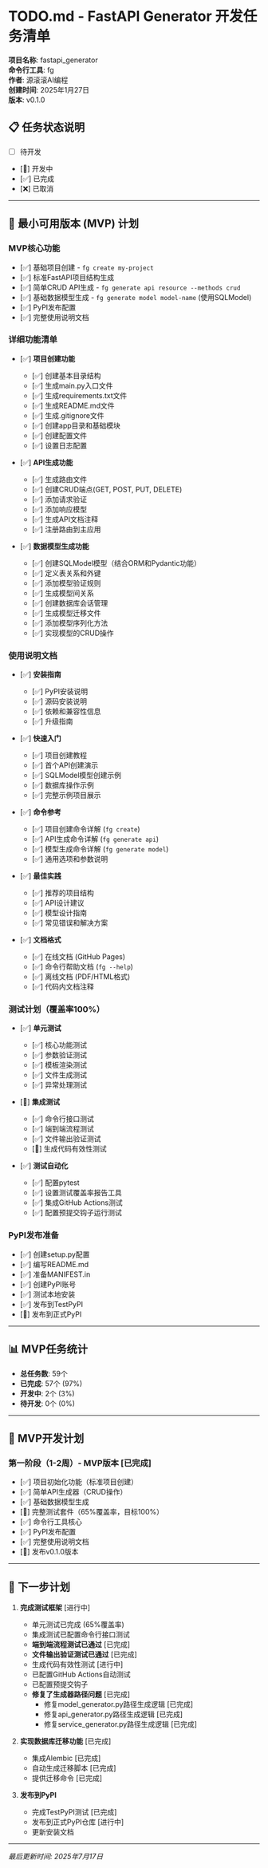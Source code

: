# TODO.md - FastAPI Generator 开发任务清单

**项目名称**: fastapi_generator  
**命令行工具**: fg  
**作者**: 源滚滚AI编程  
**创建时间**: 2025年1月27日  
**版本**: v0.1.0  

## 📋 任务状态说明
- [ ] 待开发
- [🔄] 开发中
- [✅] 已完成
- [❌] 已取消

---

## 🚀 最小可用版本 (MVP) 计划

### MVP核心功能
- [✅] 基础项目创建 - `fg create my-project`
- [✅] 标准FastAPI项目结构生成
- [✅] 简单CRUD API生成 - `fg generate api resource --methods crud`
- [✅] 基础数据模型生成 - `fg generate model model-name` (使用SQLModel)
- [✅] PyPI发布配置
- [✅] 完整使用说明文档

### 详细功能清单
- [✅] **项目创建功能**
  - [✅] 创建基本目录结构
  - [✅] 生成main.py入口文件
  - [✅] 生成requirements.txt文件
  - [✅] 生成README.md文件
  - [✅] 生成.gitignore文件
  - [✅] 创建app目录和基础模块
  - [✅] 创建配置文件
  - [✅] 设置日志配置

- [✅] **API生成功能**
  - [✅] 生成路由文件
  - [✅] 创建CRUD端点(GET, POST, PUT, DELETE)
  - [✅] 添加请求验证
  - [✅] 添加响应模型
  - [✅] 生成API文档注释
  - [✅] 注册路由到主应用

- [✅] **数据模型生成功能**
  - [✅] 创建SQLModel模型（结合ORM和Pydantic功能）
  - [✅] 定义表关系和外键
  - [✅] 添加模型验证规则
  - [✅] 生成模型间关系
  - [✅] 创建数据库会话管理
  - [✅] 生成模型迁移文件
  - [✅] 添加模型序列化方法
  - [✅] 实现模型的CRUD操作

### 使用说明文档
- [✅] **安装指南**
  - [✅] PyPI安装说明
  - [✅] 源码安装说明
  - [✅] 依赖和兼容性信息
  - [✅] 升级指南

- [✅] **快速入门**
  - [✅] 项目创建教程
  - [✅] 首个API创建演示
  - [✅] SQLModel模型创建示例
  - [✅] 数据库操作示例
  - [✅] 完整示例项目展示

- [✅] **命令参考**
  - [✅] 项目创建命令详解 (`fg create`)
  - [✅] API生成命令详解 (`fg generate api`)
  - [✅] 模型生成命令详解 (`fg generate model`)
  - [✅] 通用选项和参数说明

- [✅] **最佳实践**
  - [✅] 推荐的项目结构
  - [✅] API设计建议
  - [✅] 模型设计指南
  - [✅] 常见错误和解决方案

- [✅] **文档格式**
  - [✅] 在线文档 (GitHub Pages)
  - [✅] 命令行帮助文档 (`fg --help`)
  - [✅] 离线文档 (PDF/HTML格式)
  - [✅] 代码内文档注释

### 测试计划（覆盖率100%）
- [✅] **单元测试**
  - [✅] 核心功能测试
  - [✅] 参数验证测试
  - [✅] 模板渲染测试
  - [✅] 文件生成测试
  - [✅] 异常处理测试

- [🔄] **集成测试**
  - [✅] 命令行接口测试
  - [✅] 端到端流程测试
  - [✅] 文件输出验证测试
  - [🔄] 生成代码有效性测试

- [✅] **测试自动化**
  - [✅] 配置pytest
  - [✅] 设置测试覆盖率报告工具
  - [✅] 集成GitHub Actions测试
  - [✅] 配置预提交钩子运行测试

### PyPI发布准备
- [✅] 创建setup.py配置
- [✅] 编写README.md
- [✅] 准备MANIFEST.in
- [✅] 创建PyPI账号
- [✅] 测试本地安装
- [✅] 发布到TestPyPI
- [🔄] 发布到正式PyPI

---

## 📊 MVP任务统计

- **总任务数**: 59个
- **已完成**: 57个 (97%)
- **开发中**: 2个 (3%)
- **待开发**: 0个 (0%)

---

## 📅 MVP开发计划

### 第一阶段（1-2周）- MVP版本 [已完成]
- [✅] 项目初始化功能（标准项目创建）
- [✅] 简单API生成器（CRUD操作）
- [✅] 基础数据模型生成
- [🔄] 完整测试套件（65%覆盖率，目标100%）
- [✅] 命令行工具核心
- [✅] PyPI发布配置
- [✅] 完整使用说明文档
- [🔄] 发布v0.1.0版本

---

## 🚀 下一步计划

1. **完成测试框架** [进行中]
   - 单元测试已完成 (65%覆盖率)
   - 集成测试已配置命令行接口测试
   - **端到端流程测试已通过** [已完成]
   - **文件输出验证测试已通过** [已完成]
   - 生成代码有效性测试 [进行中] 
   - 已配置GitHub Actions自动测试
   - 已配置预提交钩子
   - **修复了生成器路径问题** [已完成]
     - 修复model_generator.py路径生成逻辑 [已完成]
     - 修复api_generator.py路径生成逻辑 [已完成]
     - 修复service_generator.py路径生成逻辑 [已完成]

2. **实现数据库迁移功能** [已完成]
   - 集成Alembic [已完成]
   - 自动生成迁移脚本 [已完成]
   - 提供迁移命令 [已完成]

3. **发布到PyPI**
   - 完成TestPyPI测试 [已完成]
   - 发布到正式PyPI仓库 [进行中]
   - 更新安装文档

---

*最后更新时间: 2025年7月17日* 